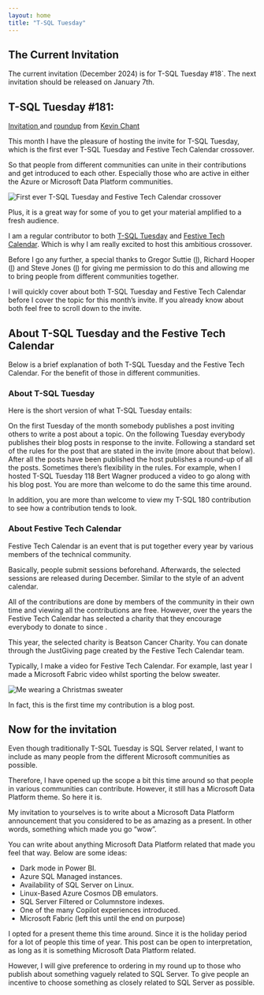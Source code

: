 ```yaml
---
layout: home
title: "T-SQL Tuesday"
---
```


## The Current Invitation

The current invitation (December 2024) is for T-SQL Tuesday #18`. The next invitation should be released on January 7th.

## T-SQL Tuesday #181: 
[Invitation ](https://www.kevinrchant.com/2024/12/03/t-sql-tuesday-181-first-ever-t-sql-tuesday-and-festive-tech-calendar-crossover/) and [roundup](https://www.kevinrchant.com/2024/12/17/t-sql-tuesday-181-roundup/) from [Kevin Chant](https://www.kevinrchant.com/)

This month I have the pleasure of hosting the invite for T-SQL Tuesday, which is the first ever T-SQL Tuesday and Festive Tech Calendar crossover.

So that people from different communities can unite in their contributions and get introduced to each other. Especially those who are active in either the Azure or Microsoft Data Platform communities.

![First ever T-SQL Tuesday and Festive Tech Calendar crossover](https://i0.wp.com/www.kevinrchant.com/wp-content/uploads/2024/12/First-ever-T-SQL-Tuesday-and-Festive-Tech-Calendar-crossover-4.jpg?resize=1024%2C576&ssl=1)

Plus, it is a great way for some of you to get your material amplified to a fresh audience.

I am a regular contributor to both [T-SQL Tuesday](https://tsqltuesday.com/about/) and [Festive Tech Calendar](https://festivetechcalendar.com/). Which is why I am really excited to host this ambitious crossover.

Before I go any further, a special thanks to Gregor Suttie ([l](https://www.linkedin.com/in/gregorsuttie/)), Richard Hooper ([l](https://www.linkedin.com/in/%E2%98%81-richard-hooper/)) and Steve Jones ([l](https://www.linkedin.com/in/way0utwest/)) for giving me permission to do this and allowing me to bring people from different communities together.

I will quickly cover about both T-SQL Tuesday and Festive Tech Calendar before I cover the topic for this month’s invite. If you already know about both feel free to scroll down to the invite.

## About T-SQL Tuesday and the Festive Tech Calendar
Below is a brief explanation of both T-SQL Tuesday and the Festive Tech Calendar. For the benefit of those in different communities.

### About T-SQL Tuesday
Here is the short version of what T-SQL Tuesday entails:

On the first Tuesday of the month somebody publishes a post inviting others to write a post about a topic.
On the following Tuesday everybody publishes their blog posts in response to the invite. Following a standard set of the rules for the post that are stated in the invite (more about that below).
After all the posts have been published the host publishes a round-up of all the posts.
Sometimes there’s flexibility in the rules. For example, when I hosted T-SQL Tuesday 118 Bert Wagner produced a video to go along with his blog post. You are more than welcome to do the same this time around.

In addition, you are more than welcome to view my T-SQL 180 contribution to see how a contribution tends to look.

### About Festive Tech Calendar
Festive Tech Calendar is an event that is put together every year by various members of the technical community.

Basically, people submit sessions beforehand. Afterwards, the selected sessions are released during December. Similar to the style of an advent calendar.

All of the contributions are done by members of the community in their own time and viewing all the contributions are free. However, over the years the Festive Tech Calendar has selected a charity that they encourage everybody to donate to since .

This year, the selected charity is Beatson Cancer Charity. You can donate through the JustGiving page created by the Festive Tech Calendar team.

Typically, I make a video for Festive Tech Calendar. For example, last year I made a Microsoft Fabric video whilst sporting the below sweater.

![Me wearing a Christmas sweater](https://i0.wp.com/www.kevinrchant.com/wp-content/uploads/2023/12/Sweater.jpg?w=868&ssl=1)

In fact, this is the first time my contribution is a blog post.

## Now for the invitation
Even though traditionally T-SQL Tuesday is SQL Server related, I want to include as many people from the different Microsoft communities as possible.

Therefore, I have opened up the scope a bit this time around so that people in various communities can contribute. However, it still has a Microsoft Data Platform theme. So here it is.

My invitation to yourselves is to write about a Microsoft Data Platform announcement that you considered to be as amazing as a present. In other words, something which made you go “wow”.

You can write about anything Microsoft Data Platform related that made you feel that way. Below are some ideas:

- Dark mode in Power BI.
- Azure SQL Managed instances.
- Availability of SQL Server on Linux.
- Linux-Based Azure Cosmos DB emulators.
- SQL Server Filtered or Columnstore indexes.
- One of the many Copilot experiences introduced.
- Microsoft Fabric (left this until the end on purpose)

I opted for a present theme this time around. Since it is the holiday period for a lot of people this time of year. This post can be open to interpretation, as long as it is something Microsoft Data Platform related.

However, I will give preference to ordering in my round up to those who publish about something vaguely related to SQL Server. To give people an incentive to choose something as closely related to SQL Server as possible.